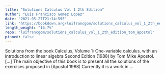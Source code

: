 ```yaml
---
title: "Solutions Calculus Vol 1 2th Edition"
author: "Luis Francisco Gomez Lopez"
date: "2021-05-27T21:14:59Z"
link: "https://bookdown.org/luifrancgom/solutions_calculus_vol_1_2th_edition_tom_apostol/"
length_weight: "16.7%"
repo: "luifrancgom/solutions_calculus_vol_1_2th_edition_tom_apostol"
pinned: false
---
```


Solutions from the book Calculus, Volume 1: One-variable calculus, with an introduction to linear algebra Second Edition (1988) by Tom Mike Apostol. [...] The main objective of this book is to present all the solutions of the exercises proposed in (Apostol 1988) Currently it is a work in ...
